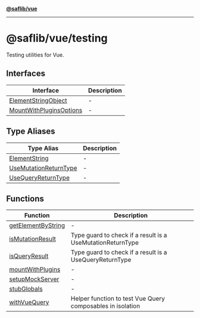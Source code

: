 [**@saflib/vue**](../../../index.md)

***

# @saflib/vue/testing

Testing utilities for Vue.

## Interfaces

| Interface | Description |
| ------ | ------ |
| [ElementStringObject](interfaces/ElementStringObject.md) | - |
| [MountWithPluginsOptions](interfaces/MountWithPluginsOptions.md) | - |

## Type Aliases

| Type Alias | Description |
| ------ | ------ |
| [ElementString](type-aliases/ElementString.md) | - |
| [UseMutationReturnType](type-aliases/UseMutationReturnType.md) | - |
| [UseQueryReturnType](type-aliases/UseQueryReturnType.md) | - |

## Functions

| Function | Description |
| ------ | ------ |
| [getElementByString](functions/getElementByString.md) | - |
| [isMutationResult](functions/isMutationResult.md) | Type guard to check if a result is a UseMutationReturnType |
| [isQueryResult](functions/isQueryResult.md) | Type guard to check if a result is a UseQueryReturnType |
| [mountWithPlugins](functions/mountWithPlugins.md) | - |
| [setupMockServer](functions/setupMockServer.md) | - |
| [stubGlobals](functions/stubGlobals.md) | - |
| [withVueQuery](functions/withVueQuery.md) | Helper function to test Vue Query composables in isolation |
